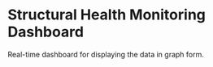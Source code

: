 # Structural Health Monitoring Dashboard
Real-time dashboard for displaying the data in graph form.
